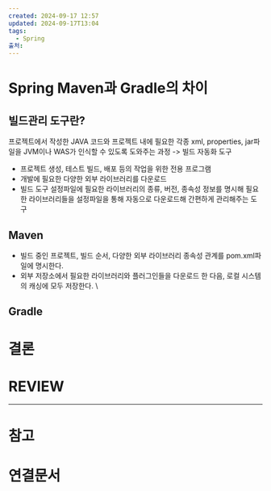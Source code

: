 ```yaml
---
created: 2024-09-17 12:57
updated: 2024-09-17T13:04
tags:
  - Spring
출처: 
---
```

# Spring Maven과 Gradle의 차이
## 빌드관리 도구란?
프로젝트에서 작성한 JAVA 코드와 프로젝트 내에 필요한 각종 xml, properties, jar파일을 JVM이나 WAS가 인식할 수 있도록 도와주는 과정 -> 빌드 자동화 도구

- 프로젝트 생성, 테스트 빌드, 배포 등의 작업을 위한 전용 프로그램
- 개발에 필요한 다양한 외부 라이브러리를 다운로드
- 빌드 도구 설정파일에 필요한 라이브러리의 종류, 버전, 종속성 정보를 명시해 필요한 라이브러리들을 설정파일을 통해 자동으로 다운로드해 간편하게 관리해주는 도구


## Maven
- 빌드 중인 프로젝트, 빌드 순서, 다양한 외부 라이브러리 종속성 관계를 pom.xml파일에 명시한다.
- 외부 저장소에서 필요한 라이브러리와 플러그인들을 다운로드 한 다음, 로컬 시스템의 캐싱에 모두 저장한다.
\
## Gradle



# 결론

# REVIEW


---
# 참고

# 연결문서
